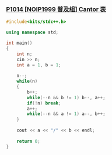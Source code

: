 ### [P1014 [NOIP1999 普及组] Cantor 表](https://www.luogu.com.cn/problem/P1014)



```cpp
#include<bits/stdc++.h>

using namespace std;

int main()
{
    int n;
    cin >> n;
    int a = 1, b = 1;
    
    n--;
    while(n)
    {
        b++;
        while(--n && b != 1) b--, a++;
        if(!n) break;
        a++;
        while(--n && a != 1) a--, b++;
    }
    
    cout << a << "/" << b << endl;
    
    return 0;
}
```


